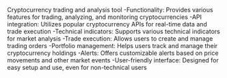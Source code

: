 Cryptocurrency trading and analysis tool
      -Functionality: Provides various features for trading, analyzing, and monitoring cryptocurrencies
      -API integration: Utilizes popular cryptocurrency APIs for real-time data and trade execution
      -Technical indicators: Supports various technical indicators for market analysis
      -Trade execution: Allows users to create and manage trading orders
      -Portfolio management: Helps users track and manage their cryptocurrency holdings
      -Alerts: Offers customizable alerts based on price movements and other market events
      -User-friendly interface: Designed for easy setup and use, even for non-technical users
